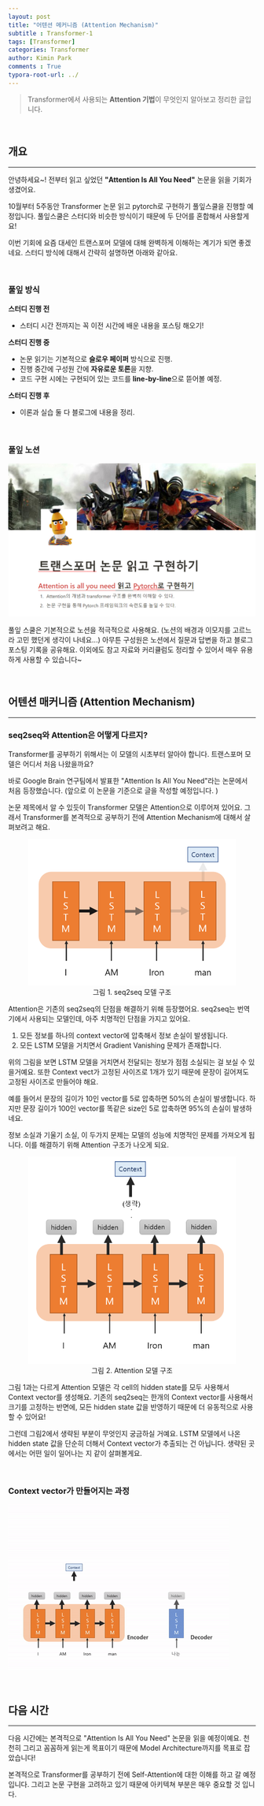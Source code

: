 ```yaml
---
layout: post
title: "어텐션 메커니즘 (Attention Mechanism)"
subtitle : Transformer-1
tags: [Transformer]
categories: Transformer
author: Kimin Park
comments : True
typora-root-url: ../
---
```


> Transformer에서 사용되는 **Attention 기법**이 무엇인지 알아보고 정리한 글입니다. 

<br>

## 개요

---

안녕하세요~! 전부터 읽고 싶었던 **"Attention Is All You Need"** 논문을 읽을 기회가 생겼어요. 

10월부터 5주동안 Transformer 논문 읽고 pytorch로 구현하기 풀잎스쿨을 진행할 예정입니다.  풀잎스쿨은 스터디와 비슷한 방식이기 때문에 두 단어를 혼합해서 사용할게요!

이번 기회에 요즘 대세인 트랜스포머 모델에 대해 완벽하게 이해하는 계기가 되면 좋겠네요.  스터디 방식에 대해서 간략히 설명하면 아래와 같아요. 



<br>



### 풀잎 방식

**스터디 진행 전**

- 스터디 시간 전까지는 꼭 이전 시간에 배운 내용을 포스팅 해오기!

**스터디 진행 중**

- 논문 읽기는 기본적으로 **슬로우 페이퍼** 방식으로 진행.
- 진행 중간에 구성원 간에 **자유로운 토론**을 지향.
- 코드 구현 시에는 구현되어 있는 코드를 **line-by-line**으로 뜯어볼 예정.

**스터디 진행 후**

- 이론과 실습 둘 다 블로그에 내용을 정리.



<br>



### 풀잎 노션

<img src="/assets/img/2021-10-10/image-20211019151430653.png" alt="image-20211019151430653" style="zoom:67%;" />

풀잎 스쿨은 기본적으로 노션을 적극적으로 사용해요. (노션의 배경과 이모지를 고르느라 고민 했던게 생각이 나네요...) 아무튼 구성원은 노션에서 질문과 답변을 하고 블로그 포스팅 기록을 공유해요. 이외에도 참고 자료와 커리큘럼도 정리할 수 있어서 매우 유용하게 사용할 수 있습니다~



<br>



## 어텐션 매커니즘 (Attention Mechanism)

---

### seq2seq와 Attention은 어떻게 다르지?

Transformer를 공부하기 위해서는 이 모델의 시초부터 알아야 합니다. 트랜스포머 모델은 어디서 처음 나왔을까요? 

바로 Google Brain 연구팀에서 발표한 "Attention Is All You Need"라는 논문에서 처음 등장했습니다.  (앞으로 이 논문을 기준으로 글을 작성할 예정입니다. )

논문 제목에서 알 수 있듯이 Transformer 모델은 Attention으로 이루어져 있어요. 그래서 Transformer를 본격적으로 공부하기 전에 Attention Mechanism에 대해서 살펴보려고 해요.



<figure>
    <center><img src="/assets/img/2021-10-10/image-20211019181642473.png" alt="image-20211019181642473" style="zoom:67%;" /></center>
    <center><figcaption> 그림 1. seq2seq 모델 구조 </figcaption></center>
</figure>



Attention은 기존의 seq2seq의 단점을 해결하기 위해 등장했어요.  seq2seq는 번역기에서 사용되는 모델인데, 아주 치명적인 단점을 가지고 있어요.

1. 모든 정보를 하나의 context vector에 압축해서 정보 손실이 발생됩니다. 
2. 모든 LSTM 모델을 거치면서 Gradient Vanishing 문제가 존재합니다.

위의 그림을 보면 LSTM 모델을 거치면서 전달되는 정보가 점점 소실되는 걸 보실 수 있을거예요.  또한 Context vect가 고정된 사이즈로 1개가 있기 때문에 문장이 길어져도 고정된 사이즈로 만들어야 해요.

예를 들어서 문장의 길이가 10인 vector를 5로 압축하면 50%의 손실이 발생합니다. 하지만 문장 길이가 100인 vector를 똑같은 size인 5로 압축하면 95%의 손실이 발생하네요.

정보 소실과 기울기 소실, 이 두가지 문제는 모델의 성능에 치명적인 문제를 가져오게 됩니다. 이를 해결하기 위해 Attention 구조가 나오게 되요.

<figure>
    <center><img src="/assets/img/2021-10-10/image-20211019213213407.png" alt="image-20211019222437830" style="zoom:67%;" /></center>
    <center><figcaption> 그림 2. Attention 모델 구조 </figcaption></center>
</figure>


그림 1과는 다르게 Attention 모델은 각 cell의 hidden state를 모두 사용해서 Context vector를 생성해요. 기존의 seq2seq는 한개의 Context vector를 사용해서 크기를 고정하는 반면에, 모든 hidden state 값을 반영하기 때문에 더 유동적으로 사용할 수 있어요!

그런데 그림2에서 생략된 부분이 무엇인지 궁금하실 거예요. LSTM 모델에서 나온 hidden state 값을 단순히 더해서 Context vector가 추출되는 건 아닙니다.  생략된 곳에서는 어떤 일이 일어나는 지 같이 살펴볼게요.



<br>




### Context vector가 만들어지는 과정

![attention](/assets/img/2021-10-10/attention.gif)

<br>




## 다음 시간

---

다음 시간에는 본격적으로 "Attention Is All You Need" 논문을 읽을 예정이예요. 천천히 그리고 꼼꼼하게 읽는게 목표이기 때문에  Model Architecture까지를 목표로 잡았습니다! 

본격적으로 Transformer를 공부하기 전에 Self-Attention에 대한 이해를 하고 갈 예정입니다. 그리고 논문 구현을 고려하고 있기 때문에 아키텍쳐 부분은 매우 중요할 것 입니다.

